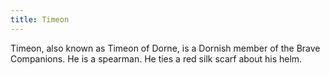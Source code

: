 ```yaml
---
title: Timeon
---
```


Timeon, also known as Timeon of Dorne, is a Dornish member of the Brave Companions. He is a spearman. He ties a red silk scarf about his helm. 


